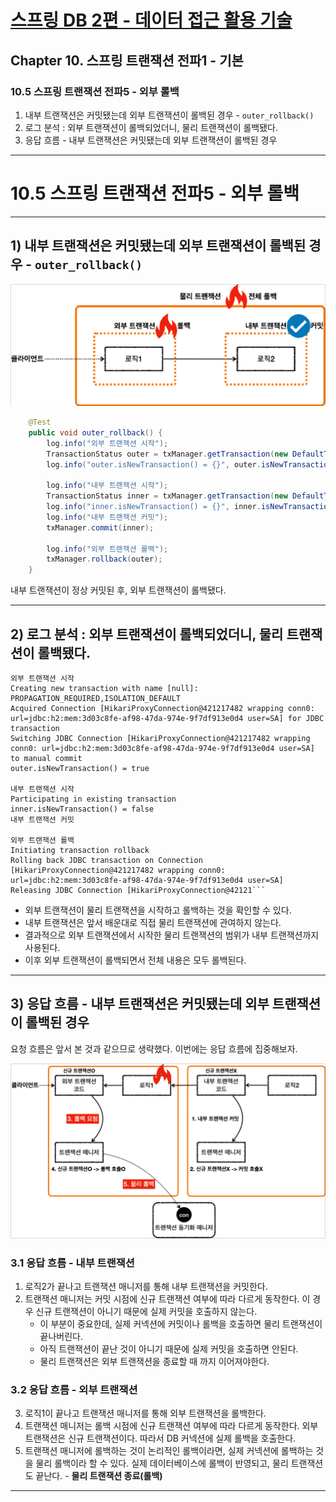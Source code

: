 # <a href = "../README.md" target="_blank">스프링 DB 2편 - 데이터 접근 활용 기술</a>
## Chapter 10. 스프링 트랜잭션 전파1 - 기본
### 10.5 스프링 트랜잭션 전파5 - 외부 롤백
1) 내부 트랜잭션은 커밋됐는데 외부 트랜잭션이 롤백된 경우 - `outer_rollback()`
2) 로그 분석 : 외부 트랜잭션이 롤백되었더니, 물리 트랜잭션이 롤백됐다.
3) 응답 흐름 - 내부 트랜잭션은 커밋됐는데 외부 트랜잭션이 롤백된 경우

---

# 10.5 스프링 트랜잭션 전파5 - 외부 롤백

---

## 1) 내부 트랜잭션은 커밋됐는데 외부 트랜잭션이 롤백된 경우 - `outer_rollback()`
![outter_transaction_rollback](img/outter_transaction_rollback.png)
```java
    @Test
    public void outer_rollback() {
        log.info("외부 트랜잭션 시작");
        TransactionStatus outer = txManager.getTransaction(new DefaultTransactionAttribute());
        log.info("outer.isNewTransaction() = {}", outer.isNewTransaction());

        log.info("내부 트랜잭션 시작");
        TransactionStatus inner = txManager.getTransaction(new DefaultTransactionAttribute());
        log.info("inner.isNewTransaction() = {}", inner.isNewTransaction());
        log.info("내부 트랜잭션 커밋");
        txManager.commit(inner);

        log.info("외부 트랜잭션 롤백");
        txManager.rollback(outer);
    }
```
내부 트랜잭션이 정상 커밋된 후, 외부 트랜잭션이 롤백됐다.

---

## 2) 로그 분석 : 외부 트랜잭션이 롤백되었더니, 물리 트랜잭션이 롤백됐다.
```shell
외부 트랜잭션 시작
Creating new transaction with name [null]: PROPAGATION_REQUIRED,ISOLATION_DEFAULT
Acquired Connection [HikariProxyConnection@421217482 wrapping conn0: url=jdbc:h2:mem:3d03c8fe-af98-47da-974e-9f7df913e0d4 user=SA] for JDBC transaction
Switching JDBC Connection [HikariProxyConnection@421217482 wrapping conn0: url=jdbc:h2:mem:3d03c8fe-af98-47da-974e-9f7df913e0d4 user=SA] to manual commit
outer.isNewTransaction() = true

내부 트랜잭션 시작
Participating in existing transaction
inner.isNewTransaction() = false
내부 트랜잭션 커밋

외부 트랜잭션 롤백
Initiating transaction rollback
Rolling back JDBC transaction on Connection [HikariProxyConnection@421217482 wrapping conn0: url=jdbc:h2:mem:3d03c8fe-af98-47da-974e-9f7df913e0d4 user=SA]
Releasing JDBC Connection [HikariProxyConnection@42121```
```
- 외부 트랜잭션이 물리 트랜잭션을 시작하고 롤백하는 것을 확인할 수 있다.
- 내부 트랜잭션은 앞서 배운대로 직접 물리 트랜잭션에 관여하지 않는다.
- 결과적으로 외부 트랜잭션에서 시작한 물리 트랜잭션의 범위가 내부 트랜잭션까지 사용된다.
- 이후 외부 트랜잭션이 롤백되면서 전체 내용은 모두 롤백된다.

---

## 3) 응답 흐름 - 내부 트랜잭션은 커밋됐는데 외부 트랜잭션이 롤백된 경우
요청 흐름은 앞서 본 것과 같으므로 생략했다. 이번에는 응답 흐름에 집중해보자.

![outer_rollback_detail](img/outer_rollback_detail.png)

### 3.1 응답 흐름 - 내부 트랜잭션
1. 로직2가 끝나고 트랜잭션 매니저를 통해 내부 트랜잭션을 커밋한다.
2. 트랜잭션 매니저는 커밋 시점에 신규 트랜잭션 여부에 따라 다르게 동작한다. 이 경우 신규 트랜잭션이
   아니기 때문에 실제 커밋을 호출하지 않는다.
   - 이 부분이 중요한데, 실제 커넥션에 커밋이나 롤백을 호출하면 물리 트랜잭션이 끝나버린다.
   - 아직 트랜잭션이 끝난 것이 아니기 때문에 실제 커밋을 호출하면 안된다.
   - 물리 트랜잭션은 외부 트랜잭션을 종료할 때 까지 이어져야한다.

### 3.2 응답 흐름 - 외부 트랜잭션
3. 로직1이 끝나고 트랜잭션 매니저를 통해 외부 트랜잭션을 롤백한다.
4. 트랜잭션 매니저는 롤백 시점에 신규 트랜잭션 여부에 따라 다르게 동작한다. 외부 트랜잭션은 신규
   트랜잭션이다. 따라서 DB 커넥션에 실제 롤백을 호출한다.
5. 트랜잭션 매니저에 롤백하는 것이 논리적인 롤백이라면, 실제 커넥션에 롤백하는 것을 물리 롤백이라 할
   수 있다. 실제 데이터베이스에 롤백이 반영되고, 물리 트랜잭션도 끝난다. - **물리 트랜잭션 종료(롤백)**

---
